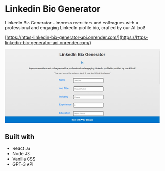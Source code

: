 # Linkedin Bio Generator

Linkedin Bio Generator - Impress recruiters and colleagues with a professional and engaging LinkedIn profile bio, crafted by our AI tool!

[https://https-linkedin-bio-generator-api.onrender.com/](https://https-linkedin-bio-generator-api.onrender.com/)

![linkedin-bio-generator](src/assets/linkedin.jpg)

## Built with

- React JS
- Node JS
- Vanilla CSS
- GPT-3 API